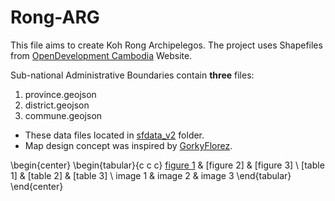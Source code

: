 # Rong-ARG
This file aims to create Koh Rong Archipelegos. 
The project uses Shapefiles from [OpenDevelopment Cambodia](https://data.opendevelopmentcambodia.net/dataset/administrative-boundaries-of-cambodia-2014) Website.

Sub-national Administrative Boundaries contain __three__ files:
1. province.geojson
2. district.geojson
3. commune.geojson

- These data files located in [sfdata_v2](https://github.com/SopheaEVC/Rong-ARG/tree/main/sf_data) folder. 
- Map design concept was inspired by [GorkyFlorez](https://github.com/GorkyFlorez/Mapa_Ubicacion_Cuenca/blob/main/Mapa%20de%20clasificacion.png). 

\begin{center}
\begin{tabular}{c c c}
[figure 1](https://colab.google/) & [figure 2] & [figure 3] \\
[table 1] & [table 2] & [table 3] \\
image 1 & image 2 & image 3
\end{tabular}
\end{center}



